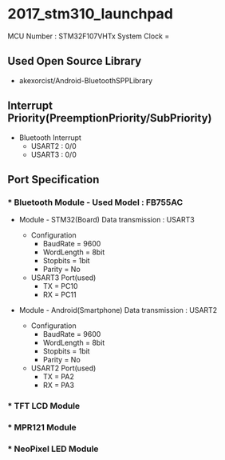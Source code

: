 # 2017_stm310_launchpad

MCU Number : STM32F107VHTx
System Clock =    

## Used Open Source Library
- akexorcist/Android-BluetoothSPPLibrary


## Interrupt Priority(PreemptionPriority/SubPriority)
- Bluetooth Interrupt
    - USART2 : 0/0
    - USART3 : 0/0
## Port Specification
### * Bluetooth Module - Used Model : FB755AC
- Module - STM32(Board) Data transmission : USART3
    - Configuration
        - BaudRate = 9600
        - WordLength = 8bit
        - Stopbits = 1bit
        - Parity = No
    - USART3 Port(used)
        - TX = PC10
        - RX = PC11

- Module - Android(Smartphone) Data transmission : USART2
    - Configuration
        - BaudRate = 9600
        - WordLength = 8bit
        - Stopbits = 1bit
        - Parity = No
    - USART2 Port(used)
        - TX = PA2
        - RX = PA3

### * TFT LCD Module
### * MPR121 Module
### * NeoPixel LED Module